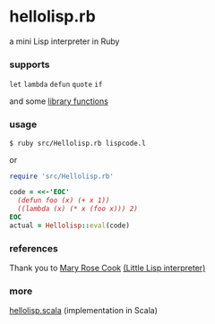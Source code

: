 
# hellolisp.rb
a mini Lisp interpreter in Ruby

### supports

`let` `lambda` `defun` `quote` `if`

and some [library functions](https://github.com/airtial/hellolisp.rb/blob/master/src/Library.rb)

### usage

    $ ruby src/Hellolisp.rb lispcode.l

or

```ruby
require 'src/Hellolisp.rb'

code = <<-'EOC'
  (defun foo (x) (+ x 1))
  ((lambda (x) (* x (foo x))) 2)
EOC
actual = Hellolisp::eval(code)
```

### references

Thank you to [Mary Rose Cook](http://maryrosecook.com/) [(Little Lisp interpreter)](https://www.recurse.com/blog/21-little-lisp-interpreter)

### more

[hellolisp.scala](https://github.com/airtial/hellolisp.scala) (implementation in Scala)
